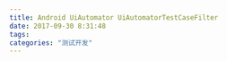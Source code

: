 ```yaml
---
title: Android UiAutomator UiAutomatorTestCaseFilter
date: 2017-09-30 8:31:48
tags:
categories: "测试开发"
---
```

